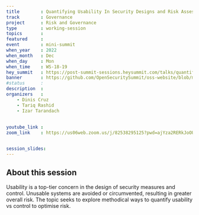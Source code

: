 ```yaml
---
title        : Quantifying Usability In Security Designs and Risk Assessments
track        : Governance
project      : Risk and Governance
type         : working-session
topics       : 
featured     :
event        : mini-summit
when_year    : 2022
when_month   : Dec
when_day     : Mon
when_time    : WS-18-19
hey_summit   : https://post-summit-sessions.heysummit.com/talks/quantifying-usability-in-security-designs-and-risk-assessments/
banner       : https://github.com/OpenSecuritySummit/oss-website/blob/main/content/participant/images/quantifying%20usability.png?raw=true
#status      : 
description  :
organizers   :
    - Dinis Cruz
    - Tariq Rashid
    - Izar Tarandach
  
    
youtube_link : 
zoom_link    : https://us06web.zoom.us/j/82538295125?pwd=ajYza2RERkJoOUEvNmJKS3h5bXdJdz09


session_slides:
---
```




## About this session
Usability is a top-tier concern in the design of security measures and control. Unusable systems are avoided or circumvented, resulting in greater overall risk. The topic seeks to explore methodical ways to quantify usability vs control to optimise risk.
